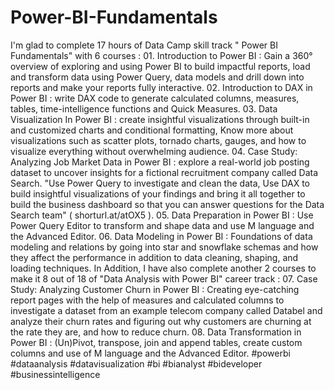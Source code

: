 # Power-BI-Fundamentals
I'm glad to complete 17 hours of Data Camp skill track " Power BI Fundamentals" with 6 courses :  01. Introduction to Power BI : Gain a 360° overview of exploring and using Power BI to build impactful reports, load and transform data using Power Query, data models and drill down into reports and make your reports fully interactive.   02. Introduction to DAX in Power BI : write DAX code to generate calculated columns, measures, tables, time-intelligence functions and Quick Measures.  03. Data Visualization In Power BI : create insightful visualizations through built-in and customized charts and conditional formatting, Know more about visualizations such as scatter plots, tornado charts, gauges, and how to visualize everything without overwhelming audience.  04. Case Study: Analyzing Job Market Data in Power BI : explore a real-world job posting dataset to uncover insights for a fictional recruitment company called Data Search. "Use Power Query to investigate and clean the data, Use DAX to build insightful visualizations of your findings and bring it all together to build the business dashboard so that you can answer questions for the Data Search team" ( shorturl.at/atOX5 ).  05. Data Preparation in Power BI : Use Power Query Editor to transform and shape data and use M language and the Advanced Editor.  06. Data Modeling in Power BI : Foundations of data modeling and relations by going into star and snowflake schemas and how they affect the performance in addition to data cleaning, shaping, and loading techniques.  In Addition, I have also complete another 2 courses to make it 8 out of 18 of "Data Analysis with Power BI" career track :  07. Case Study: Analyzing Customer Churn in Power BI : Creating eye-catching report pages with the help of measures and calculated columns to investigate a dataset from an example telecom company called Databel and analyze their churn rates and figuring out why customers are churning at the rate they are, and how to reduce churn.  08. Data Transformation in Power BI : (Un)Pivot, transpose, join and append tables, create custom columns and use of M language and the Advanced Editor.  #powerbi #dataanalysis #datavisualization #bi #bianalyst #bideveloper #businessintelligence
